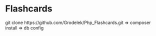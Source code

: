 <h1>Flashcards</h1>
git clone https://github.com/Grodelek/Php_Flashcards.git
=> composer install
=> db config
